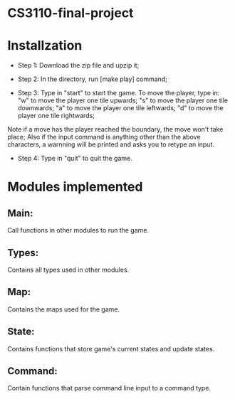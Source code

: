 # CS3110-final-project


# Installzation

- Step 1: Download the zip file and upzip it;

- Step 2: In the directory, run [make play] command;

- Step 3: Type in "start" to start the game.
    To move the player, type in:
  "w" to move the player one tile upwards;
  "s" to move the player one tile downwards; 
  "a" to move the player one tile leftwards; 
  "d" to move the player one tile rightwards; 

Note if a move has the player reached the boundary, the move won't take place;
Also if the input command is anything other than the above characters, a 
warnning will be printed and asks you to retype an input. 

- Step 4: Type in "quit" to quit the game. 

# Modules implemented
## Main:
Call functions in other modules to run the game.

## Types: 
Contains all types used in other modules.

## Map:
Contains the maps used for the game.

## State:
Contains functions that store game's current states and update states.

## Command:
Contain functions that parse command line input to a command type.

